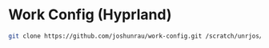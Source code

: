 # Work Config (Hyprland)

```sh
git clone https://github.com/joshunrau/work-config.git /scratch/unrjos/config
```
